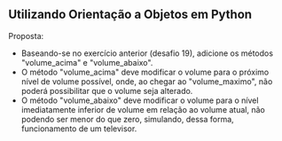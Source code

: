 ## Utilizando Orientação a Objetos em Python

Proposta:
- Baseando-se no exercício anterior (desafio 19), adicione os métodos "volume_acima" e "volume_abaixo".
- O método "volume_acima" deve modificar o volume para o próximo nível de volume possível, onde, ao chegar ao "volume_maximo", não poderá possibilitar que o volume seja alterado.
- O método "volume_abaixo" deve modificar o volume para o nível imediatamente inferior de volume em relação ao volume atual, não podendo ser menor do que zero, simulando, dessa forma, funcionamento de um televisor.

